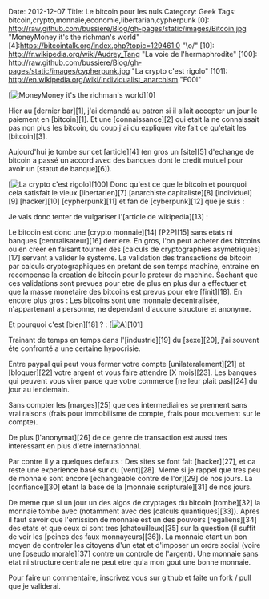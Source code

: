 Date: 2012-12-07
Title: Le bitcoin pour les nuls
Category: Geek
Tags: bitcoin,crypto,monnaie,economie,libertarian,cypherpunk
[0]: http://raw.github.com/bussiere/Blog/gh-pages/static/images/Bitcoin.jpg  "MoneyMoney it's the richman's world"
[4]:https://bitcointalk.org/index.php?topic=129461.0 "\o/"
[10]: http://fr.wikipedia.org/wiki/Audrey_Tang "La voie de l'hermaphrodite"
[100]: http://raw.github.com/bussiere/Blog/gh-pages/static/images/cypherpunk.jpg  "La crypto c'est rigolo"
[101]: http://en.wikipedia.org/wiki/Individualist_anarchism "F00l"

[![MoneyMoney it's the richman's world](http://raw.github.com/bussiere/Blog/gh-pages/static/images/Bitcoin_thumb.jpg)][0]

Hier au [dernier bar][1], j'ai demandé au patron si il allait accepter un jour le paiement en [bitcoin][1].
Et une [connaissance][2] qui etait la ne connaissait pas non plus les bitcoin, du coup j'ai du expliquer vite fait ce qu'etait les [bitcoin][3].

Aujourd'hui je tombe sur cet [article][4] (en gros un [site][5] d'echange de bitcoin a passé un accord avec des banques dont le credit mutuel pour avoir un [statut de banque][6]).



[![La crypto c'est rigolo](http://raw.github.com/bussiere/Blog/gh-pages/static/images/cypherpunk_thumb.jpg)][100]
Donc qu'est ce que le bitcoin et pourquoi cela satisfait le vieux [libertarien][7] [anarchiste capitaliste][8] [individuel][9] [hacker][10] [cypherpunk][11] et fan de [cyberpunk][12] que je suis :

Je vais donc tenter de vulgariser l'[article de wikipedia][13] :

Le bitcoin est donc une [crypto monnaie][14] [P2P][15] sans etats ni banques [centralisateur][16] derriere.
En gros, l'on peut acheter des bitcoins ou en créer en faisant tourner des [calculs de cryptographies asymetriques][17] servant a valider le systeme.
La validation des transactions de bitcoin par calculs cryptographiques en pretant de son temps machine, entraine en recompense la creation de bitcoin pour le preteur de machine.
Sachant que ces validations sont prevues pour etre de plus en plus dur a effectuer et que la masse monetaire des bitcoins est prevus pour etre [finit][18].
En encore plus gros : Les bitcoins sont une monnaie decentralisée, n'appartenant a personne, ne dependant d'aucune structure et anonyme.

Et pourquoi c'est [bien][18] ? :
[![A](http://raw.github.com/bussiere/Blog/gh-pages/static/images/200px-Mutualismo_thumb.jpg)][101]

Trainant de temps en temps dans l'[industrie][19] du [sexe][20], j'ai souvent éte confronté a une certaine hypocrisie.

Entre paypal qui peut vous fermer votre compte [unilateralement][21] et [bloquer][22] votre argent et vous faire attendre [X mois][23].
Les banques qui peuvent vous virer parce que votre commerce [ne leur plait pas][24] du jour au lendemain.

Sans compter les [marges][25] que ces intermediaires se prennent sans vrai raisons (frais pour immobilisme de compte, frais pour mouvement sur le compte).

De plus [l'anonymat][26] de ce genre de transaction est aussi tres interessant en plus d'etre internationnal.

Par contre il y a quelques defauts :
Des sites se font fait [hacker][27], et ca reste une experience basé sur du [vent][28]. Meme si je rappel que tres peu de monnaie sont encore [echangeable contre de l'or][29] de nos jours.
La [confiance][30] etant la base de la [monnaie scripturale][31] de nos jours.

De meme que si un jour un des algos de cryptages du bitcoin [tombe][32] la monnaie tombe avec (notamment avec des [calculs quantiques][33]).
Apres il faut savoir que l'emission de monnaie est un des pouvoirs [regaliens][34] des etats et que 
ceux ci sont tres [chatouilleux][35] sur la question (il suffit de voir les [peines des faux monnayeurs][36]).
La monnaie etant un bon moyen de controler les citoyens d'un etat et d'imposer un ordre social (voire une [pseudo morale][37] contre un controle de l'argent).
Une monnaie sans etat ni structure centrale ne peut etre qu'a mon gout une bonne monnaie.


Pour faire un commentaire, inscrivez vous sur github et faite un fork / pull que je validerai.

